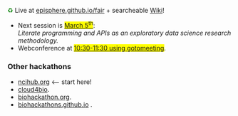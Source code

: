 <span style="color:green">&#9851;</span> Live at [episphere.github.io/fair](episphere.github.io/fair) + searcheable [Wiki](https://sites.google.com/mathbiol.org/episphere/home)!

 * Next session is <span style="background-color:yellow">[March 5<sup>th</sup>](https://sites.google.com/mathbiol.org/episphere/2021/2021-03-05-mar)</span>:
   <br><i>Literate programming and APIs as an exploratory data science research methodology.</i>
 * Webconference at <span style="background-color:yellow">[10:30-11:30 using gotomeeting](https://global.gotomeeting.com/join/751234733)</span>. 

### Other hackathons
* [ncihub.org](https://ncihub.org/) <-- start here!
* [cloud4bio](https://cloud4bio.github.io).
* [biohackathon.org](http://www.biohackathon.org).
* [biohackathons.github.io](https://biohackathons.github.io) . 
